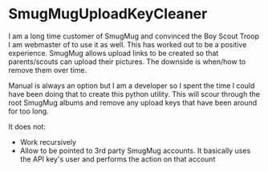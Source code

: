 # SmugMugUploadKeyCleaner

I am a long time customer of SmugMug and convinced the Boy Scout Troop I am webmaster of to use it as well.
This has worked out to be a positive experience. SmugMug allows upload links to be created so that parents/scouts
can upload their pictures. The downside is when/how to remove them over time.

Manual is always an option but I am a developer so I spent the time I could have been doing that to create this
python utility. This will scour through the root SmugMug albums and remove any upload keys that have been around
for too long.

It does not:

- Work recursively
- Allow to be pointed to 3rd party SmugMug accounts. It basically uses the API key's user and performs the action
  on that account


